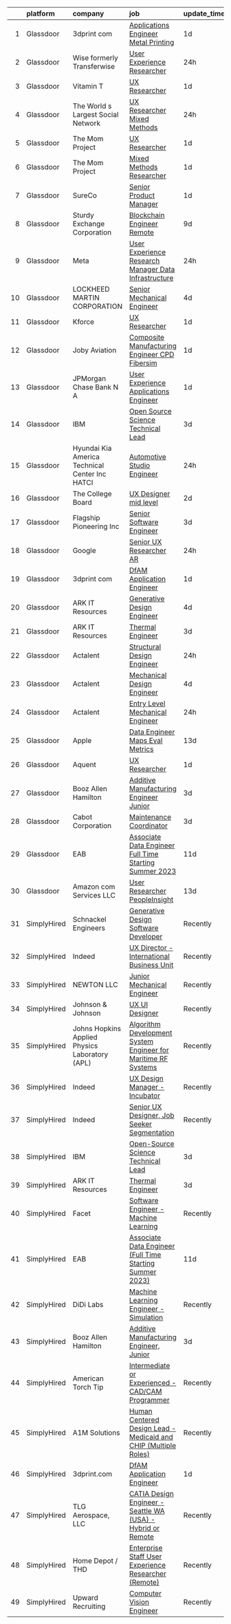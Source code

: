 

|    | platform    | company                                           | job                                                                                                                                                                                                                                                                                                                                                                                                                                                                                                                                                                                                                                                                                                                                                                                                                                                                                                                                                                                                                                                                                                                                                                                                                                                                                                                                                                                    | update_time   | location                    |
|---:|:------------|:--------------------------------------------------|:---------------------------------------------------------------------------------------------------------------------------------------------------------------------------------------------------------------------------------------------------------------------------------------------------------------------------------------------------------------------------------------------------------------------------------------------------------------------------------------------------------------------------------------------------------------------------------------------------------------------------------------------------------------------------------------------------------------------------------------------------------------------------------------------------------------------------------------------------------------------------------------------------------------------------------------------------------------------------------------------------------------------------------------------------------------------------------------------------------------------------------------------------------------------------------------------------------------------------------------------------------------------------------------------------------------------------------------------------------------------------------------|:--------------|:----------------------------|
|  1 | Glassdoor   | 3dprint com                                       | [Applications Engineer   Metal Printing](https://www.glassdoor.com/partner/jobListing.htm?pos=118&ao=1136043&s=58&guid=00000182de0ee9d287445cbf64d691dc&src=GD_JOB_AD&t=SR&vt=w&cs=1_7804f034&cb=1661582895903&jobListingId=1008094737341&jrtk=3-0-1gbf0tqg5m6r2801-1gbf0tqgm20b6000-d0af8ea2c8e9253f-)                                                                                                                                                                                                                                                                                                                                                                                                                                                                                                                                                                                                                                                                                                                                                                                                                                                                                                                                                                                                                                                                                | 1d            | Fort Myers, FL              |
|  2 | Glassdoor   | Wise formerly Transferwise                        | [User Experience Researcher](https://www.glassdoor.com/partner/jobListing.htm?pos=123&ao=1136043&s=58&guid=00000182de0ee9d287445cbf64d691dc&src=GD_JOB_AD&t=SR&vt=w&cs=1_32caa31b&cb=1661582895904&jobListingId=1008096952829&jrtk=3-0-1gbf0tqg5m6r2801-1gbf0tqgm20b6000-888f5205ad35da0f-)                                                                                                                                                                                                                                                                                                                                                                                                                                                                                                                                                                                                                                                                                                                                                                                                                                                                                                                                                                                                                                                                                            | 24h           | New York, NY                |
|  3 | Glassdoor   | Vitamin T                                         | [UX Researcher](https://www.glassdoor.com/partner/jobListing.htm?pos=111&ao=1110586&s=58&guid=00000182de0ee9d287445cbf64d691dc&src=GD_JOB_AD&t=SR&vt=w&cs=1_d8c52b42&cb=1661582895903&jobListingId=1008094005143&cpc=8795CF9063CD573D&jrtk=3-0-1gbf0tqg5m6r2801-1gbf0tqgm20b6000-41d9ad3e9516528b--6NYlbfkN0DMrcEu7yrtATojKJA7cEzGQ3FdRGWLh0CZQInL4ECGI6k5tN82kdM0cJmh4vC7Ggg9temFQ244R4RgH7u1LqTSnnvL4tBuggWavBKDFW0qDSxgSPnJVpen7gyVtVtQMGiUlwH-o-mtxCc3paCn73kNC0DjDkzNbQf8fAXdUUdtTu3ezyvy_X3yuWC9aQVDi8vapswDGNU1lbaQE8foAw7L2k1_ghUIXGwfXJQyraxc4NHButd__Qy4OJ8CniVlSI9UwjttIMW82rkTFZ28UGbA_jWfWEYFR8mq26-FehpyJDvk5Ch45OIfrGFUAeLNpGRJx86ERm7Mlg9ZkPcYNR_0tqwrrZE9LaSciA5kJCaFkwMDIfgtdQ24UTHZBPuW1M1gCTW2G_6-ZwDafVGYFr3AO6QqdtPOrM5OYqvBYmWYNeX0lNY3P4jUQXSom-k9jeIP-bcVfGCzyJnXo1RoznOoRiPD848XdBY%3D)                                                                                                                                                                                                                                                                                                                                                                                                                                                                                                                                                                      | 1d            | Menlo Park, CA              |
|  4 | Glassdoor   | The World s Largest Social Network                | [UX Researcher  Mixed Methods ](https://www.glassdoor.com/partner/jobListing.htm?pos=102&ao=1110586&s=58&guid=00000182de0ee9d287445cbf64d691dc&src=GD_JOB_AD&t=SR&vt=w&ea=1&cs=1_9bbf89f4&cb=1661582895902&jobListingId=1008096980689&cpc=4F748F1840550ABC&jrtk=3-0-1gbf0tqg5m6r2801-1gbf0tqgm20b6000-35799963d9046fc4--6NYlbfkN0DSgjPPcnEdvoK3uuxfISLALE6pB1FR7YSHOr_tSg5_QGIhoz_2VqUepdcKLBLI_zRE0eu3KcAFBf_h5YlCXzqzrShHOJh1EHt5hZ4pWymPE0gfdWnb7UTUhs5rjYR-PcswrTeMzyLW3VNbxA-Gnykct-6BoQRQTmsz9dAWAXg7fFa9ceYhn7Mkj3pj_1H5I5UxdUymknho2ltDxMWTQgjjcJhj4ySIZQJIrI9JVA8Uh41OUy02SmaYrXpaVI-fPnD_kA-A_Op27ZFholo-V_FCeRtc_JFOSrPFHOLaDJ5kXpTnsSyl8w87-0d_gtdr-PhQPhUZVnbltYj8aFW0e5lu-5l7tWr9V-GtMn4-_wHxib4vrRUobH1YoHjQ3dmYr5H2tBSwB76CCIE_I1bSfak1zZI_0xmlaAMIPyq_PeEtklzludXJkFA7n924PRTDYzCJHD_pbzM6OwE6mEQ7eocvxKj9zg9bCBBlhzNyCpbE2VMcncP_Z1y8RovVNID5mo9FY0zGYEnK1KaqQWn5YH_CJ8UazY2B-zrxzeHxobkjwJzfP2kLDIqAI6WU4f_CrE6DhIPiIXRymEWU-23FlxQu54SQUmffePg%3D)                                                                                                                                                                                                                                                                                                                                                                                                                 | 24h           | Menlo Park, CA              |
|  5 | Glassdoor   | The Mom Project                                   | [UX Researcher](https://www.glassdoor.com/partner/jobListing.htm?pos=106&ao=1110586&s=58&guid=00000182de0ee9d287445cbf64d691dc&src=GD_JOB_AD&t=SR&vt=w&cs=1_aa20d1c7&cb=1661582895902&jobListingId=1008094382915&cpc=56C4EA4A1A191A49&jrtk=3-0-1gbf0tqg5m6r2801-1gbf0tqgm20b6000-bd3f134bc8d19219--6NYlbfkN0BDp_epf89aHDQhKpPegNJQ_ldQpEFZQsM9OcONMGxWx6pU56EKHF58QjVdAUvn2gXRtfyd_1WHfS740PurOM6Hx029Xn7VZZUDEG84zVaQob4FsQimi6mSk5RPERqfD6Ie5MIgYQodhByEv93feRT9rPRYHFogKK_NOmgx2C_5wdp4y3ItsKpZJYmFwzwCH5eA-ZCMOh6WQKl8x48HJ4R78iMPt8EMdpXrjslQJk2Z6ubZNH4xXv2oFr92KOZWr5eqBWijGTlURzJlxP5FID4FoT0l3xioQClT3yPwuMNL_-IKKQKNuql9WBjogfsdnIym4h3TWeD9tczKlvAibeYZ1SEGwlMoEbIgSTlA5_F9TbLfTU3aEqnaobPBSd_Z5UJnICR1f-OH6EbWXd7i_3IxK3EWgl_73CJKkTG5Iw9j_iUmxZC34dgmcIE5AorFuIl6oF3L0sVsA-GrSEibEUaNDY3K-Jt9yXHmBdczmlatt4pFvFIv3sTu7kt0Fh10WkIPBxB4d0xg8oNG_gSWV5b3yOeuBHOen06KKGLixagR5lRAmSh93p6gd1aCLkrWO6eaEAZr_kRgbA%3D%3D)                                                                                                                                                                                                                                                                                                                                                                                                                                                        | 1d            | Menlo Park, CA              |
|  6 | Glassdoor   | The Mom Project                                   | [Mixed Methods Researcher](https://www.glassdoor.com/partner/jobListing.htm?pos=103&ao=1110586&s=58&guid=00000182de0ee9d287445cbf64d691dc&src=GD_JOB_AD&t=SR&vt=w&cs=1_6410f52f&cb=1661582895902&jobListingId=1008094382917&cpc=3DB599BF2F4828F0&jrtk=3-0-1gbf0tqg5m6r2801-1gbf0tqgm20b6000-8c903439d4ff906b--6NYlbfkN0BDp_epf89aHDQhKpPegNJQ_ldQpEFZQsM9OcONMGxWx6pU56EKHF58QjVdAUvn2gXRtfyd_1WHfRqH7uSYUoli7EfV8YcLh__QN_kzLfROH08YDIKIwMuniaRo_ENTOGdY07fs4-FSf0PJeGrLNJ_EMdkIDNONtKuommK3wVKiT6oxe4yuKOfOJnVpD_5vtogFwyNf0JOrFgPEaoC5vBwpmX7R0Bxa2_OB5P7r2vJvBu3tJlbidY6skGcIQ0xr3xhKKr_hMZv6XQ0_UkaGgQJIZdYgzY-9TnV-3cysEUPvv2UgeGq8zj1aF-zWoXymgNDBJmeAN3r8L6oUrRm80URKzgeyyPwk-K3spT66qL9EENlXrMLyjsBiZDQ3V29P_4mFsfkQz4Lett6eWDMcMnBO02aIsuB4zcKKxlUxlf84dXVtznZO-WLhoibf0k83kmjWi_rJ5ztcAh6rwH82aslL5d_ELhYMNyJzKJZggGwTNtGuisjmiRSceLJmlr6SlG6tgwTqnis4LAYk5QfYZa5SczDTCG4A34qguax3fDNpMi7xsviA0ri10nEiPSJlugBjjbFI6cxgoA%3D%3D)                                                                                                                                                                                                                                                                                                                                                                                                                                             | 1d            | Menlo Park, CA              |
|  7 | Glassdoor   | SureCo                                            | [Senior Product Manager](https://www.glassdoor.com/partner/jobListing.htm?pos=110&ao=1110586&s=58&guid=00000182de0ee9d287445cbf64d691dc&src=GD_JOB_AD&t=SR&vt=w&ea=1&cs=1_d0bb9626&cb=1661582895903&jobListingId=1008095006288&cpc=B076152010A3B66C&jrtk=3-0-1gbf0tqg5m6r2801-1gbf0tqgm20b6000-5c50eb64cddd3f76--6NYlbfkN0AQaP-QrR_43T7gRCNkUPZHieFmkbr_BlG6JECninDDsxmXNyJZIi7yg9is_KRKDCK4rtJo98_yk6W6xDMH5JqKMGDtU5pccCfS5F2BVPLBdRMdinixcL6MIhNQUzRwSwTO_PTrZQPw1LyIiM32HJNFzQvj5mceAqIHwFCFwaKWLBYJQ0ZHXGqmZy3RQovbrteep32FvugmQFDK2p_x2Nywg9t4MudwpYYo1PhFbRNt4M0f83DpYOkNTMTMQ3RZkFoybNzbPTIyvhpOeUojjsrKWLO-SzxeP2pSyDeGNzR68N5W10g21rR_T7mycr7_UhQrDVHCZExQfMmzNFFlocTchg0tNQOB2vcG-XSvmDoOrYkwqVwJVkWWOk3R-kGw4ki-f5rFHWSlmhRxpc3co5DO9eIoEMOP66fJaclGatqiXGqpXuWDrgN2RHM0-0KypfBmh5TLiDwLEmb05paDcKuKlhdoKV4PmrkaTdNfFCUvtjC-qZ66BEUxamucuvdAxhs%3D)                                                                                                                                                                                                                                                                                                                                                                                                                                                                                                                        | 1d            | Santa Ana, CA               |
|  8 | Glassdoor   | Sturdy Exchange Corporation                       | [Blockchain Engineer  Remote ](https://www.glassdoor.com/partner/jobListing.htm?pos=125&ao=1136043&s=58&guid=00000182de0ee9d287445cbf64d691dc&src=GD_JOB_AD&t=SR&vt=w&ea=1&cs=1_3deed1d3&cb=1661582895904&jobListingId=1008076436726&jrtk=3-0-1gbf0tqg5m6r2801-1gbf0tqgm20b6000-00eff58dac326956-)                                                                                                                                                                                                                                                                                                                                                                                                                                                                                                                                                                                                                                                                                                                                                                                                                                                                                                                                                                                                                                                                                     | 9d            | Remote                      |
|  9 | Glassdoor   | Meta                                              | [User Experience Research Manager  Data Infrastructure ](https://www.glassdoor.com/partner/jobListing.htm?pos=126&ao=1136043&s=58&guid=00000182de0ee9d287445cbf64d691dc&src=GD_JOB_AD&t=SR&vt=w&cs=1_c7522abf&cb=1661582895904&jobListingId=1008097880225&jrtk=3-0-1gbf0tqg5m6r2801-1gbf0tqgm20b6000-5ecc73ecbb078d80-)                                                                                                                                                                                                                                                                                                                                                                                                                                                                                                                                                                                                                                                                                                                                                                                                                                                                                                                                                                                                                                                                | 24h           | Remote                      |
| 10 | Glassdoor   | LOCKHEED MARTIN CORPORATION                       | [Senior Mechanical Engineer](https://www.glassdoor.com/partner/jobListing.htm?pos=105&ao=1110586&s=58&guid=00000182de0ee9d287445cbf64d691dc&src=GD_JOB_AD&t=SR&vt=w&cs=1_994c4260&cb=1661582895902&jobListingId=1008087378466&cpc=1FDE87803EF93CD3&jrtk=3-0-1gbf0tqg5m6r2801-1gbf0tqgm20b6000-fd6de8784ac61017--6NYlbfkN0BuMqUtaNIakuoGTB-u7I0EvtcrTK1_bHO6_bsORPCvsAuhl2Re_HYGgFFE4slO0oAQZ16dmPryzk6ZFyeZ2fEIqsvLrtIW4m9zz1fjrViXa1mzndd0akj2pU54IgsKet8eKFSpKSCyikLsHsfwroDtUro9ejvO7RR8ho0Pk9CS0Ka_EwXle6Lhp44BlWCfrK0HIuitc4UI7FjNiyEriheMpfPes2BSby_eMidQcBGapdGMjOi53-xp2zFLe1QRKpPMrqnKLr-QlkyAouOwnUDylRTLxIDCjWHfQ7yXNwakiSgwnuZzavu2CqPrU3hTE7E__A-sGUm--dij5aZ1SmfrwWJhxLdNIiBioGFc5RvKEP0bquDu5yP7U0bMTanOrL5D-sI52NIjJnehkQ8a7jHEVlhx-BMSJ20hONU5eWAvoHXh9KjDqh01HA--hk5HWA8r-vxB8rM2qjdH95X08dnSS4f8RRBck5PMK-4Qa86iL2pZ_i0w4c9_uDfB-TGkixw0-8WdPg_cpobed01wCYeZK8lAg3221GDql6tJEcFWgzK9dz8xFFwFxp7viucgOlAT2ufG-JSfQAEQDKNYmXgcmy0IupFVIrkrUKX6GATfVMLaY74aiQ_bB7geaCy30gwk0B5SPNEVrQ%3D%3D)                                                                                                                                                                                                                                                                                                                                                                           | 4d            | Liverpool, NY               |
| 11 | Glassdoor   | Kforce                                            | [UX Researcher](https://www.glassdoor.com/partner/jobListing.htm?pos=108&ao=1110586&s=58&guid=00000182de0ee9d287445cbf64d691dc&src=GD_JOB_AD&t=SR&vt=w&cs=1_e35941f9&cb=1661582895902&jobListingId=1008094267128&cpc=8795CF9063CD573D&jrtk=3-0-1gbf0tqg5m6r2801-1gbf0tqgm20b6000-db2c50093ad5b947--6NYlbfkN0C5IatSLh_Ak1q39eQQoPIxD737RW9NeiYGvIRXkrLjEBkC4LI6KweFWWPiS1PvvlxUGdptNRpw1og9LquIjemFcg0GKCvRJy-ZzrymTyReKOe4kJ497xRZk09btuwQoCqdm4CwO7UAgdeG4JnHbFAe2pw1tc94QzELc_TKZcLjGZpchXXtidw81wATYKX21mrhFBbcLu7xvDhAaISzFe66HmG5Hx5HkAF-xsyO4DE8WOjZDKItSGP5i6Ofn7LCqSogTXi25nH1u9-WazsTKpdnM36J1TfPyW5XnokX72bs_ueOyMAGe-CaT75dMRFanfv14HoABC4h8sMrcmx3CHX4ZPHkPnZWYKK9TLp4P2n4gMcdI060Io4924ZXvRsSCixguFG5F7TkMspSEIiirS04lW0-BItmpoAx4_LjmQIx_D7jyYJgbjxhRqPO4LPnRBAp9CtAaNCeHTjCjibsU4KxYszVDzGNic6KdsGQO4I1nwxU4gAirToly6-XH62k3hiQX-RwyJXTgrEuGf91FMYvuxzJXqaWVtG4DDOk4mbVJueD_2DAVWx7dUtHD4fj4QkxyxTEZVPa3WJd_HipfOhS1UoEre0SJj6nwGEiSBut1g%3D%3D)                                                                                                                                                                                                                                                                                                                                                                                                                        | 1d            | Waltham, MA                 |
| 12 | Glassdoor   | Joby Aviation                                     | [Composite Manufacturing Engineer   CPD Fibersim](https://www.glassdoor.com/partner/jobListing.htm?pos=129&ao=1136043&s=58&guid=00000182de0ee9d287445cbf64d691dc&src=GD_JOB_AD&t=SR&vt=w&ea=1&cs=1_01373a4a&cb=1661582895905&jobListingId=1008093896091&jrtk=3-0-1gbf0tqg5m6r2801-1gbf0tqgm20b6000-93af6a19db3e5e8e-)                                                                                                                                                                                                                                                                                                                                                                                                                                                                                                                                                                                                                                                                                                                                                                                                                                                                                                                                                                                                                                                                  | 1d            | Marina, CA                  |
| 13 | Glassdoor   | JPMorgan Chase Bank  N A                          | [User Experience   Applications Engineer](https://www.glassdoor.com/partner/jobListing.htm?pos=120&ao=1136043&s=58&guid=00000182de0ee9d287445cbf64d691dc&src=GD_JOB_AD&t=SR&vt=w&cs=1_2124f9be&cb=1661582895904&jobListingId=1008095331238&jrtk=3-0-1gbf0tqg5m6r2801-1gbf0tqgm20b6000-c87e1db87de5e647-)                                                                                                                                                                                                                                                                                                                                                                                                                                                                                                                                                                                                                                                                                                                                                                                                                                                                                                                                                                                                                                                                               | 1d            | Apple Valley, CA            |
| 14 | Glassdoor   | IBM                                               | [Open Source Science Technical Lead](https://www.glassdoor.com/partner/jobListing.htm?pos=128&ao=1136043&s=58&guid=00000182de0ee9d287445cbf64d691dc&src=GD_JOB_AD&t=SR&vt=w&cs=1_4e8e7b0e&cb=1661582895904&jobListingId=1008088627145&jrtk=3-0-1gbf0tqg5m6r2801-1gbf0tqgm20b6000-01e0d2cc6dfe5d95-)                                                                                                                                                                                                                                                                                                                                                                                                                                                                                                                                                                                                                                                                                                                                                                                                                                                                                                                                                                                                                                                                                    | 3d            | Austin, TX                  |
| 15 | Glassdoor   | Hyundai Kia America Technical Center  Inc   HATCI | [Automotive Studio Engineer](https://www.glassdoor.com/partner/jobListing.htm?pos=127&ao=1136043&s=58&guid=00000182de0ee9d287445cbf64d691dc&src=GD_JOB_AD&t=SR&vt=w&ea=1&cs=1_80337390&cb=1661582895904&jobListingId=1008097674735&jrtk=3-0-1gbf0tqg5m6r2801-1gbf0tqgm20b6000-9a0e395799439d27-)                                                                                                                                                                                                                                                                                                                                                                                                                                                                                                                                                                                                                                                                                                                                                                                                                                                                                                                                                                                                                                                                                       | 24h           | Irvine, CA                  |
| 16 | Glassdoor   | The College Board                                 | [UX Designer   mid level](https://www.glassdoor.com/partner/jobListing.htm?pos=121&ao=1136043&s=58&guid=00000182de0ee9d287445cbf64d691dc&src=GD_JOB_AD&t=SR&vt=w&cs=1_32f03ed9&cb=1661582895904&jobListingId=1008092282363&jrtk=3-0-1gbf0tqg5m6r2801-1gbf0tqgm20b6000-086a4eae3be896a2-)                                                                                                                                                                                                                                                                                                                                                                                                                                                                                                                                                                                                                                                                                                                                                                                                                                                                                                                                                                                                                                                                                               | 2d            | Remote                      |
| 17 | Glassdoor   | Flagship Pioneering  Inc                          | [Senior Software Engineer](https://www.glassdoor.com/partner/jobListing.htm?pos=130&ao=1136043&s=58&guid=00000182de0ee9d287445cbf64d691dc&src=GD_JOB_AD&t=SR&vt=w&ea=1&cs=1_361e46fe&cb=1661582895905&jobListingId=1008088603150&jrtk=3-0-1gbf0tqg5m6r2801-1gbf0tqgm20b6000-836683269fbe6161-)                                                                                                                                                                                                                                                                                                                                                                                                                                                                                                                                                                                                                                                                                                                                                                                                                                                                                                                                                                                                                                                                                         | 3d            | Somerville, MA              |
| 18 | Glassdoor   | Google                                            | [Senior UX Researcher  AR](https://www.glassdoor.com/partner/jobListing.htm?pos=124&ao=1136043&s=58&guid=00000182de0ee9d287445cbf64d691dc&src=GD_JOB_AD&t=SR&vt=w&cs=1_39e3e72b&cb=1661582895904&jobListingId=1008097362520&jrtk=3-0-1gbf0tqg5m6r2801-1gbf0tqgm20b6000-f38cf83ed715b87c-)                                                                                                                                                                                                                                                                                                                                                                                                                                                                                                                                                                                                                                                                                                                                                                                                                                                                                                                                                                                                                                                                                              | 24h           | San Francisco, CA           |
| 19 | Glassdoor   | 3dprint com                                       | [DfAM Application Engineer](https://www.glassdoor.com/partner/jobListing.htm?pos=117&ao=1136043&s=58&guid=00000182de0ee9d287445cbf64d691dc&src=GD_JOB_AD&t=SR&vt=w&cs=1_65a32c61&cb=1661582895903&jobListingId=1008094737380&jrtk=3-0-1gbf0tqg5m6r2801-1gbf0tqgm20b6000-512bae7bd3e561d0-)                                                                                                                                                                                                                                                                                                                                                                                                                                                                                                                                                                                                                                                                                                                                                                                                                                                                                                                                                                                                                                                                                             | 1d            | Boston, MA                  |
| 20 | Glassdoor   | ARK IT Resources                                  | [Generative Design Engineer](https://www.glassdoor.com/partner/jobListing.htm?pos=116&ao=1136043&s=58&guid=00000182de0ee9d287445cbf64d691dc&src=GD_JOB_AD&t=SR&vt=w&ea=1&cs=1_d7499567&cb=1661582895903&jobListingId=1008086135632&jrtk=3-0-1gbf0tqg5m6r2801-1gbf0tqgm20b6000-959a8a861c7a7357-)                                                                                                                                                                                                                                                                                                                                                                                                                                                                                                                                                                                                                                                                                                                                                                                                                                                                                                                                                                                                                                                                                       | 4d            | Menlo Park, CA              |
| 21 | Glassdoor   | ARK IT Resources                                  | [Thermal Engineer](https://www.glassdoor.com/partner/jobListing.htm?pos=112&ao=1136043&s=58&guid=00000182de0ee9d287445cbf64d691dc&src=GD_JOB_AD&t=SR&vt=w&ea=1&cs=1_917ab303&cb=1661582895903&jobListingId=1008088211266&jrtk=3-0-1gbf0tqg5m6r2801-1gbf0tqgm20b6000-9da1eb3cf3554270-)                                                                                                                                                                                                                                                                                                                                                                                                                                                                                                                                                                                                                                                                                                                                                                                                                                                                                                                                                                                                                                                                                                 | 3d            | Menlo Park, CA              |
| 22 | Glassdoor   | Actalent                                          | [Structural Design Engineer](https://www.glassdoor.com/partner/jobListing.htm?pos=107&ao=1110586&s=58&guid=00000182de0ee9d287445cbf64d691dc&src=GD_JOB_AD&t=SR&vt=w&ea=1&cs=1_52cad0d7&cb=1661582895902&jobListingId=1008097893420&cpc=C4A69CCDBB3B9599&jrtk=3-0-1gbf0tqg5m6r2801-1gbf0tqgm20b6000-9c2d748765d76736--6NYlbfkN0ChYVx_I3yfZ_JDY3EFoivtqvi_stwnZ_kRt8Dowt_l_d1ydueao4NE-oUleRJ4yhg8o0u738vB5RZZE160cZlgEiKKV6OHZYicYQxxNMt4CPH_2bCJFUapOFjDzzS4ZUrZQxVNAtKPI2Q7MIS2JjoKoaJh7OUzAAhTuzJvS23PcWIFehpKcoVt0_nUEu-pMdmFHuwhoyWQvNOO9bsfEewXN5ryP1XWDo_W_1AOfkSzo30M-CkVOFQB9Y3GvqTsJW-1q2QTy3UqfKbmx8nvmzmU6If2DZf9OUXab59dJ24p5cNAXqGfOqsXIeKOi1XLTAFoRfxOwr5Fvdm4aYjY_cG_FTgEkjKkB6Z26CNFim8RqnLYIfTUGOOvZxzheDm9MHxIe9EqbUkp5-CWR6S32jRXAXcwHY_k1NtmKOvt-PA2Io6d-90RYQqHhhNgwkpUq9kcCvz0WCG3YAuIXyvItpj1tJyCRKxIn1AWvbkKEc33rXJ8qipJodBHbTE7-3P8OaV-uZQFC5B6m-0SwHx3a_TH-K2e-TNo-oKtry4O3CBpwFSoKwNdiItMGY8mz9SxhtvMOQUzzOidYBVhJ-VpjTSM9xGvlQZY2aBul3rwEHNFyoMbaRgcEFBPDzOz9N8LTR_e9vg5aTAjDc_k5oPLEwFV7cpuze_2Hohwh0SqIgzGtL3v_CG9SnvIVdyJDLEahId_QYufUL6OKItPlC4ijJCBMvLL815EGtNNBjveWy9N0Ucn_2AfvM2K70fajWqW7Un__0q3lZO2xlW370mz2UoQ_MlK7FEgZBtai65-tzcc0Uz7b5IwIpNEJnFtFPMH2R8rSS534pc-XUXLzuT8JEyeUKHbyOxVoyI6lcIsV-OafLnnx9e_i7NBpVhWEJevPkse5cjQKU7Appgp8L3KfihsouLon-GxlZsDltsn0Vh0rxwG05w3A9LVS7HtHy2mh76sbPo7uIgcGeFMK-Z_dLeOvBxHRtS-QhnKb94bqrB8hw%3D%3D)      | 24h           | Ridley Park, PA             |
| 23 | Glassdoor   | Actalent                                          | [Mechanical Design Engineer](https://www.glassdoor.com/partner/jobListing.htm?pos=109&ao=1110586&s=58&guid=00000182de0ee9d287445cbf64d691dc&src=GD_JOB_AD&t=SR&vt=w&ea=1&cs=1_8f7103f1&cb=1661582895903&jobListingId=1008086332796&cpc=654405A9B1E0A9F5&jrtk=3-0-1gbf0tqg5m6r2801-1gbf0tqgm20b6000-017229d998c9fcc8--6NYlbfkN0ChYVx_I3yfZ_JDY3EFoivtqvi_stwnZ_kRt8Dowt_l_d1ydueao4NE-oUleRJ4yhhR5OFf30khk7M_kireVAqUoPiw6o9HGl9MbcV8-REeytcG47fTYYRYJxkhbUNwbo74nZHyU4pG3JSre0amgNy1FsEE9jSVf3_tm5p8FOPXCvSc_ASmoE74H7OK6cf8zNWlahYnpgkcbhrYxCPARZabGmK_-FQeHARwdNcQVsv1siJq6SOwtDrhjQnsJHn9bx9Z0lIGGh6jOskdBImpPEGe7Fgn_yfcrvlnSH0PYC9nRgoZZc3W9XhuNNQolhJNerSWcj500Xi09Q6StiJCT5iR4GOYaPwIVncZyZt6LolgHqgwgSRO1NSJQ37veurjpIqjaDEtoz1WOybQs03GMd12-7PVzjj4iMCHJdzAHJHK7Hrljh2upezQBK3nZky_e7liwGsQX8IzA-AAQuwfaagHB-ymO2miNVIXE4s_IrL4mnsS0skPJi_MAefA4-KXI8gpK3wtO98NlaG08iswKFaTOqYZ4rQMgL3Tnb44Lf_r1I4XBjzjA4jtmJvSISnvLIZ3SHtmi5kQkxyB1d1wv52Ac8ogqQB4aQ9qTI2NcAunq7hQAfNeH5oiVbOP5reXj-rUqfaO7685Y2YJpIA3jzs55_K1IFXfOUWfGuxXzeCd1xCs90CotxlINuC3TION7ovbmabdlhs624D1tcKw8L0e10fCVGX78ycPb87iXPOkGQH7tEn6W3RcI2OrCqOrbQ7czcDCbxBOkAmY7wWHsUBCCopjO-PG-BmqZ-Ya7es7T8oI72iXI2H3Fj5KLu-5EFheeYYAMSZxpCFXfd9X9AP7kBUkmbKCBsisASbkDB75VNDGR8ZFpU5i7Dg1zNgkMfSGrY5hs2QJtzT31_ywKXxiQU2Wc_GHSu_9RUTTcA-yjGPBWZhA9cR0ZaUz5C0aov62sYBNaJc3huPyUmZRd5dw)                                  | 4d            | Ridley Park, PA             |
| 24 | Glassdoor   | Actalent                                          | [Entry Level Mechanical Engineer](https://www.glassdoor.com/partner/jobListing.htm?pos=101&ao=1110586&s=58&guid=00000182de0ee9d287445cbf64d691dc&src=GD_JOB_AD&t=SR&vt=w&ea=1&cs=1_33defa99&cb=1661582895902&jobListingId=1008097709223&cpc=6FC5BA77C9A4CD78&jrtk=3-0-1gbf0tqg5m6r2801-1gbf0tqgm20b6000-b1b06bc0b7d6abe7--6NYlbfkN0ChYVx_I3yfZ_JDY3EFoivtqvi_stwnZ_kRt8Dowt_l_d1ydueao4NE-oUleRJ4yhieQCQg4CEUg5kHGzx3ngPJE9ozwM4bbGHd6I-9Ko3KmQjgP_8h698SRPIyWHOX60ApJPyaq18XwtmOdvyhs0sbZ7sRB0p6_rKuUpAbmZe5lLlLdopUBEKLIOo2_djhdr5LtoXZHQlbhWoJJJm6vc3U0Ry1BcUEkGx-raUJKK2Qj4lzu8Jc926LxKv2FnvOdxLiUCegyN-CO25iFjQEA5B1h3amRDF5DCNSJD7Jd7rfhZPSk-Cdm0VmejQ7um4Fpaih2HNyhZsVKgj5lmyt0dbyqBwq4ckuhhvTBE22vnxgxtOLK9ZfHAv-M_f-msch5yofS09sOhLISU-ZwpdGZUsF7_kBGgbFk1q8BVMbV6uTaiyJ15Wn8iAoQ1LHG9jXuDwtyl8648xlrB4-BeLwED838xmpoBO7qbOzE5qrjwibDK6e9Co5S2BLVmFPbWfjMxG6fC7QyRt5ea-kc9ulLUW5f8of_FTey6VnjvK4u4r47VBLwqXi0_DyRA-Tz0LywwWPj0-JZ0JOqXqA_LdwJgPabZz7NmIzJG8QR9qqAe8-S9kacHEE9eM9GCBt9wlzi81y0-2Nbf1N-J7jrAkDU92l1gT2pbfamPWgF5QEkcSZQ2EwEaIO4c2_pX-c22g8lIpOi32UJpEOx5KYvIGZCHwE3dJVAlhGmvZZBIB8_cLl7w7e1-RfBN5V3hhA9wLcV6HwHc6AF4iS_W1aYPmojx85V4M97rj6TAfCCKRlgIzsdQQeDbd5sbl7NSOr5CsPXCKyJRMJocJchxyg7TSc4g_mZcKfVM_JmqQqXb1v0X0krgjw4MJX-7J-91IQhKRjMhkgxdpARUsKrLkn0Y_iTj7GnhbO2g_7JrmYD18aFXYuHVMEdu23sOhWAUXaWQNvlkzRG5RLQfmBG-PUK_AOTHNNqq9Gvvb0N8dHAKoK6BKRxA%3D%3D) | 24h           | Hyattsville, MD             |
| 25 | Glassdoor   | Apple                                             | [Data Engineer  Maps Eval Metrics](https://www.glassdoor.com/partner/jobListing.htm?pos=114&ao=1136043&s=58&guid=00000182de0ee9d287445cbf64d691dc&src=GD_JOB_AD&t=SR&vt=w&cs=1_e51ac126&cb=1661582895903&jobListingId=1008070096056&jrtk=3-0-1gbf0tqg5m6r2801-1gbf0tqgm20b6000-3736d4ec03fcf68a-)                                                                                                                                                                                                                                                                                                                                                                                                                                                                                                                                                                                                                                                                                                                                                                                                                                                                                                                                                                                                                                                                                      | 13d           | Cupertino, CA               |
| 26 | Glassdoor   | Aquent                                            | [UX Researcher](https://www.glassdoor.com/partner/jobListing.htm?pos=104&ao=1110586&s=58&guid=00000182de0ee9d287445cbf64d691dc&src=GD_JOB_AD&t=SR&vt=w&cs=1_2e2b6c0d&cb=1661582895902&jobListingId=1008094068121&cpc=C4A69CCDBB3B9599&jrtk=3-0-1gbf0tqg5m6r2801-1gbf0tqgm20b6000-99edb61b41aee604--6NYlbfkN0DMrcEu7yrtATojKJA7cEzGQ3FdRGWLh0CZQInL4ECGI9gD0Wolx9R2v-Aex0-GK073JfeDa6HIKTE7_wlPVOTQI7EgKAEN1KjxTrheletNfAugbl_Jx99Ysu2lsmOBFJLYVrZAT7wSHe4eQ5zK1Ve8XCMYYkxNdRd7MRSmRJWg0Xvx4MFnrdtdgIhc0g4cokCxYr6nETD-G8L-CBskeLLiqEiQUG0ndyt9QNpyfopWCJcuiQwkwNO-YwycPEy34DF-uR7-4oq5M-F5zKsJDRxidKFN_EEOHqxHey_oQj1jIDtmKPy_GVAjxocYFqb_buRO45BXqTff76WGXtjMQZ_WW2nwrDrtp4VURcspvotuU6pTw9YOciIdg0gdAhSSRWcDzUFiET-__flCPJ9QzlQJde7xfQq3wy3a4uNC5gBP_jDBROeG5gzMC_pkHP_k93yOcSGEzmkAlw%3D%3D)                                                                                                                                                                                                                                                                                                                                                                                                                                                                                                                                                                                        | 1d            | Menlo Park, CA              |
| 27 | Glassdoor   | Booz Allen Hamilton                               | [Additive Manufacturing Engineer  Junior](https://www.glassdoor.com/partner/jobListing.htm?pos=113&ao=1136043&s=58&guid=00000182de0ee9d287445cbf64d691dc&src=GD_JOB_AD&t=SR&vt=w&cs=1_076073a6&cb=1661582895903&jobListingId=1008089579994&jrtk=3-0-1gbf0tqg5m6r2801-1gbf0tqgm20b6000-6af3bf6cf0068750-)                                                                                                                                                                                                                                                                                                                                                                                                                                                                                                                                                                                                                                                                                                                                                                                                                                                                                                                                                                                                                                                                               | 3d            | Alexandria, VA              |
| 28 | Glassdoor   | Cabot Corporation                                 | [Maintenance Coordinator](https://www.glassdoor.com/partner/jobListing.htm?pos=122&ao=1136043&s=58&guid=00000182de0ee9d287445cbf64d691dc&src=GD_JOB_AD&t=SR&vt=w&ea=1&cs=1_c9a7098e&cb=1661582895904&jobListingId=1008088849793&jrtk=3-0-1gbf0tqg5m6r2801-1gbf0tqgm20b6000-708a4bf8d519f0e8-)                                                                                                                                                                                                                                                                                                                                                                                                                                                                                                                                                                                                                                                                                                                                                                                                                                                                                                                                                                                                                                                                                          | 3d            | Carrollton, KY              |
| 29 | Glassdoor   | EAB                                               | [Associate Data Engineer  Full Time Starting Summer 2023 ](https://www.glassdoor.com/partner/jobListing.htm?pos=115&ao=1136043&s=58&guid=00000182de0ee9d287445cbf64d691dc&src=GD_JOB_AD&t=SR&vt=w&cs=1_1cefb210&cb=1661582895903&jobListingId=1008071825333&jrtk=3-0-1gbf0tqg5m6r2801-1gbf0tqgm20b6000-30fa73502429d50f-)                                                                                                                                                                                                                                                                                                                                                                                                                                                                                                                                                                                                                                                                                                                                                                                                                                                                                                                                                                                                                                                              | 11d           | Remote                      |
| 30 | Glassdoor   | Amazon com Services LLC                           | [User Researcher  PeopleInsight](https://www.glassdoor.com/partner/jobListing.htm?pos=119&ao=1136043&s=58&guid=00000182de0ee9d287445cbf64d691dc&src=GD_JOB_AD&t=SR&vt=w&cs=1_2656ccaf&cb=1661582895904&jobListingId=1008069900162&jrtk=3-0-1gbf0tqg5m6r2801-1gbf0tqgm20b6000-b43c760616da6fc1-)                                                                                                                                                                                                                                                                                                                                                                                                                                                                                                                                                                                                                                                                                                                                                                                                                                                                                                                                                                                                                                                                                        | 13d           | Seattle, WA                 |
| 31 | SimplyHired | Schnackel Engineers                               | [Generative Design Software Developer](https://www.simplyhired.com/job/KE0-EPFCtTp8eniWTTdVA6iqehRWfXqNBvdE0wHECgCONieSBqtj5A?q=generative+engineer)                                                                                                                                                                                                                                                                                                                                                                                                                                                                                                                                                                                                                                                                                                                                                                                                                                                                                                                                                                                                                                                                                                                                                                                                                                   | Recently      | Omaha, NE                   |
| 32 | SimplyHired | Indeed                                            | [UX Director - International Business Unit](https://www.simplyhired.com/job/dM1ysZJlDdbR8EZNlsgzTct0IkrbTTXaHBZS5c96oik2kiLD-V6z9g?q=generative+engineer)                                                                                                                                                                                                                                                                                                                                                                                                                                                                                                                                                                                                                                                                                                                                                                                                                                                                                                                                                                                                                                                                                                                                                                                                                              | Recently      | Austin, TX                  |
| 33 | SimplyHired | NEWTON LLC                                        | [Junior Mechanical Engineer](https://www.simplyhired.com/job/dmOVpCNOEOJCoVKppNnHQUcATsxcVjav1pnnOTKQpgrIt6U7WlW6Kw?q=generative+engineer)                                                                                                                                                                                                                                                                                                                                                                                                                                                                                                                                                                                                                                                                                                                                                                                                                                                                                                                                                                                                                                                                                                                                                                                                                                             | Recently      | Riverdale, MD               |
| 34 | SimplyHired | Johnson & Johnson                                 | [UX UI Designer](https://www.simplyhired.com/job/QSZJffOFdJ--mjMYAsTSb-hGdYY7MoOdum3yHwcNljEUMAJWgSmGIw?q=generative+engineer)                                                                                                                                                                                                                                                                                                                                                                                                                                                                                                                                                                                                                                                                                                                                                                                                                                                                                                                                                                                                                                                                                                                                                                                                                                                         | Recently      | Cincinnati, OH              |
| 35 | SimplyHired | Johns Hopkins Applied Physics Laboratory (APL)    | [Algorithm Development System Engineer for Maritime RF Systems](https://www.simplyhired.com/job/BFnJVGGcmbevy7Wk4pFcC4iRnde_7AZCu5hMq5IQGXmhaT2I87kpQw?q=generative+engineer)                                                                                                                                                                                                                                                                                                                                                                                                                                                                                                                                                                                                                                                                                                                                                                                                                                                                                                                                                                                                                                                                                                                                                                                                          | Recently      | Laurel, MD                  |
| 36 | SimplyHired | Indeed                                            | [UX Design Manager - Incubator](https://www.simplyhired.com/job/P2Qah3KvihmY9oU0JZ6WySv4uubZCo-4_kG0Bvf_fuSu6ca78-sPKg?q=generative+engineer)                                                                                                                                                                                                                                                                                                                                                                                                                                                                                                                                                                                                                                                                                                                                                                                                                                                                                                                                                                                                                                                                                                                                                                                                                                          | Recently      | United States               |
| 37 | SimplyHired | Indeed                                            | [Senior UX Designer, Job Seeker Segmentation](https://www.simplyhired.com/job/JrNU4Yvrr9S_901VrmynkMtIOaHZEXEgMmlvCyRsAG6n-ymmoIqNqA?q=generative+engineer)                                                                                                                                                                                                                                                                                                                                                                                                                                                                                                                                                                                                                                                                                                                                                                                                                                                                                                                                                                                                                                                                                                                                                                                                                            | Recently      | Seattle, WA                 |
| 38 | SimplyHired | IBM                                               | [Open-Source Science Technical Lead](https://www.simplyhired.com/job/Q7FpKePviU6h9si2zcPnS4OFu1_70lkqvXzHr2j7loAAdKPUtYX46Q?q=generative+engineer)                                                                                                                                                                                                                                                                                                                                                                                                                                                                                                                                                                                                                                                                                                                                                                                                                                                                                                                                                                                                                                                                                                                                                                                                                                     | 3d            | Austin, TX                  |
| 39 | SimplyHired | ARK IT Resources                                  | [Thermal Engineer](https://www.simplyhired.com/job/ORApaWNo1zRJUNnDz4ptR8Oak52ROrQA70Dvb4i8cRshlmSjiEfC9w?q=generative+engineer)                                                                                                                                                                                                                                                                                                                                                                                                                                                                                                                                                                                                                                                                                                                                                                                                                                                                                                                                                                                                                                                                                                                                                                                                                                                       | 3d            | Menlo Park, CA              |
| 40 | SimplyHired | Facet                                             | [Software Engineer - Machine Learning](https://www.simplyhired.com/job/rRl7LpYqGiIowLAwzbrNzMgXtXTFbKgtp-z9fo66PKEqX4Q6nYlO_w?q=generative+engineer)                                                                                                                                                                                                                                                                                                                                                                                                                                                                                                                                                                                                                                                                                                                                                                                                                                                                                                                                                                                                                                                                                                                                                                                                                                   | Recently      | San Francisco, CA           |
| 41 | SimplyHired | EAB                                               | [Associate Data Engineer (Full Time Starting Summer 2023)](https://www.simplyhired.com/job/f1RoiFSrzRS0xf4tLj2A6ftpyH6D40Lo_bo1M0ngV2gNT8uzNbo9Dg?q=generative+engineer)                                                                                                                                                                                                                                                                                                                                                                                                                                                                                                                                                                                                                                                                                                                                                                                                                                                                                                                                                                                                                                                                                                                                                                                                               | 11d           | Washington, DC +3 locations |
| 42 | SimplyHired | DiDi Labs                                         | [Machine Learning Engineer - Simulation](https://www.simplyhired.com/job/0FIFJ4YUalf3s40eXZAFHstJJzH20E2rQROkdnoUTMS249LqvIcPrw?q=generative+engineer)                                                                                                                                                                                                                                                                                                                                                                                                                                                                                                                                                                                                                                                                                                                                                                                                                                                                                                                                                                                                                                                                                                                                                                                                                                 | Recently      | Mountain View, CA           |
| 43 | SimplyHired | Booz Allen Hamilton                               | [Additive Manufacturing Engineer, Junior](https://www.simplyhired.com/job/mXLYUVNmlr_YE9wM3D932d5P8s5wcsv0-1nVpj_AnhpRC4nFeC64Zw?q=generative+engineer)                                                                                                                                                                                                                                                                                                                                                                                                                                                                                                                                                                                                                                                                                                                                                                                                                                                                                                                                                                                                                                                                                                                                                                                                                                | 3d            | Alexandria, VA              |
| 44 | SimplyHired | American Torch Tip                                | [Intermediate or Experienced - CAD/CAM Programmer](https://www.simplyhired.com/job/ifV5vJ5oIJ-RFxVjcNkr2FGqpGsMGx_xuALRe694-z420ejluC13oA?q=generative+engineer)                                                                                                                                                                                                                                                                                                                                                                                                                                                                                                                                                                                                                                                                                                                                                                                                                                                                                                                                                                                                                                                                                                                                                                                                                       | Recently      | Bradenton, FL               |
| 45 | SimplyHired | A1M Solutions                                     | [Human Centered Design Lead - Medicaid and CHIP (Multiple Roles)](https://www.simplyhired.com/job/uxyOkiRP-QyeK7kWRXuU2pV4YL6guvOGFjGDnx1hs2Kcfi_OeuNrwQ?q=generative+engineer)                                                                                                                                                                                                                                                                                                                                                                                                                                                                                                                                                                                                                                                                                                                                                                                                                                                                                                                                                                                                                                                                                                                                                                                                        | Recently      | Baltimore, MD               |
| 46 | SimplyHired | 3dprint.com                                       | [DfAM Application Engineer](https://www.simplyhired.com/job/9FAft65wCFl5um1ryYLE0AMpnGLnElapzXH-zWDSdxBEbdYRVuphRw?q=generative+engineer)                                                                                                                                                                                                                                                                                                                                                                                                                                                                                                                                                                                                                                                                                                                                                                                                                                                                                                                                                                                                                                                                                                                                                                                                                                              | 1d            | Boston, MA                  |
| 47 | SimplyHired | TLG Aerospace, LLC                                | [CATIA Design Engineer - Seattle WA (USA) - Hybrid or Remote](https://www.simplyhired.com/job/Jkg1RKmC1DKiU6rumdrIlcicjCprrSiROXt1nxT4zbvjet48dc7HPg?q=generative+engineer)                                                                                                                                                                                                                                                                                                                                                                                                                                                                                                                                                                                                                                                                                                                                                                                                                                                                                                                                                                                                                                                                                                                                                                                                            | Recently      | Seattle, WA                 |
| 48 | SimplyHired | Home Depot / THD                                  | [Enterprise Staff User Experience Researcher (Remote)](https://www.simplyhired.com/job/_6KA6Ot2RbO-Q2l_ypsqbXJEK-0kimHl75gHRJhJiBF8iWuwC5lLew?q=generative+engineer)                                                                                                                                                                                                                                                                                                                                                                                                                                                                                                                                                                                                                                                                                                                                                                                                                                                                                                                                                                                                                                                                                                                                                                                                                   | Recently      | Atlanta, GA                 |
| 49 | SimplyHired | Upward Recruiting                                 | [Computer Vision Engineer](https://www.simplyhired.com/job/rkCRw4L7zZyIjOI7zDuN7ivicgLG8hqhk8yOpjOy7-yVCSDmzkL6ow?q=generative+engineer)                                                                                                                                                                                                                                                                                                                                                                                                                                                                                                                                                                                                                                                                                                                                                                                                                                                                                                                                                                                                                                                                                                                                                                                                                                               | Recently      | Remote                      |